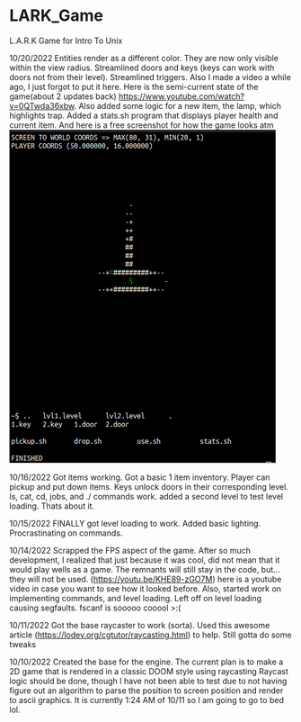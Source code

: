 # LARK_Game
L.A.R.K Game for Intro To Unix

10/20/2022
  Entities render as a different color. They are now only visible within the view radius. Streamlined doors and keys (keys can work with doors not from their level). Streamlined triggers. Also I made a video a while ago, I just forgot to put it here. Here is the semi-current state of the game(about 2 updates back) https://www.youtube.com/watch?v=0QTwda36xbw. Also added some logic for a new item, the lamp, which highlights trap. Added a stats.sh program that displays player health and current item. And here is a free screenshot for how the game looks atm
  ![Screenshot](Screenshots/screenshot_03.png "Screenshot")

10/16/2022
  Got items working. Got a basic 1 item inventory. Player can pickup and put down items. Keys unlock doors in their corresponding level. ls, cat, cd, jobs, and ./ commands work. added a second level to test level loading. Thats about it.

10/15/2022
  FINALLY got level loading to work. Added basic lighting. Procrastinating on commands.

10/14/2022
  Scrapped the FPS aspect of the game. After so much development, I realized that just because it was cool, did not mean that it would play wells as a game. The remnants will still stay in the code, but... they will not be used. (https://youtu.be/KHE89-zGO7M) here is a youtube video in case you want to see how it looked before. Also, started work on implementing commands, and level loading. Left off on level loading causing segfaults. fscanf is sooooo cooool >:(

10/11/2022
  Got the base raycaster to work (sorta). Used this awesome article (https://lodev.org/cgtutor/raycasting.html) to help. Still gotta do some tweaks

10/10/2022
  Created the base for the engine. The current plan is to make a 2D game that is rendered in a classic DOOM style using raycasting
  Raycast logic should be done, though I have not been able to test due to not having figure out an algorithm to parse the position to screen position and render to ascii graphics.
  It is currently 1:24 AM of 10/11 so I am going to go to bed lol.
